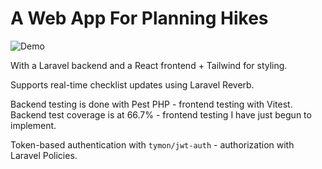 
# A Web App For Planning Hikes

![Demo](https://private-user-images.githubusercontent.com/188976979/483641220-b932b289-6979-49e2-9521-b836f717e43f.gif?jwt=eyJ0eXAiOiJKV1QiLCJhbGciOiJIUzI1NiJ9.eyJpc3MiOiJnaXRodWIuY29tIiwiYXVkIjoicmF3LmdpdGh1YnVzZXJjb250ZW50LmNvbSIsImtleSI6ImtleTUiLCJleHAiOjE3NTY0NzQ5MTcsIm5iZiI6MTc1NjQ3NDYxNywicGF0aCI6Ii8xODg5NzY5NzkvNDgzNjQxMjIwLWI5MzJiMjg5LTY5NzktNDllMi05NTIxLWI4MzZmNzE3ZTQzZi5naWY_WC1BbXotQWxnb3JpdGhtPUFXUzQtSE1BQy1TSEEyNTYmWC1BbXotQ3JlZGVudGlhbD1BS0lBVkNPRFlMU0E1M1BRSzRaQSUyRjIwMjUwODI5JTJGdXMtZWFzdC0xJTJGczMlMkZhd3M0X3JlcXVlc3QmWC1BbXotRGF0ZT0yMDI1MDgyOVQxMzM2NTdaJlgtQW16LUV4cGlyZXM9MzAwJlgtQW16LVNpZ25hdHVyZT0zOGRjMWJhMTFhMWY0OWRhM2M5YTg3N2ZkZTZiNzk4MTkxMmQ5MGM2MGQ5ZDRlZWUyNjhmMjdhOTc0YzhkNmQyJlgtQW16LVNpZ25lZEhlYWRlcnM9aG9zdCJ9.8oh2UdkdMjC18rcBZYEg25djV8ulukrtQC-ad5f2a7I)

With a Laravel backend and a React frontend + Tailwind for styling.

Supports real-time checklist updates using Laravel Reverb.

Backend testing is done with Pest PHP - frontend testing with Vitest.
Backend test coverage is at 66.7% - frontend testing I have just begun to implement.

Token-based authentication with ``tymon/jwt-auth`` - authorization with Laravel Policies. 
